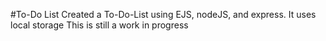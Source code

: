 #To-Do List
Created a To-Do-List using EJS, nodeJS, and express. 
It uses local storage
This is still a work in progress 